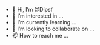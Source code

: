 - 👋 Hi, I’m @Dipsf
- 👀 I’m interested in ...
- 🌱 I’m currently learning ...
- 💞️ I’m looking to collaborate on ...
- 📫 How to reach me ...

<!---
Dipsf/Dipsf is a ✨ special ✨ repository because its `README.md` (this file) appears on your GitHub profile.
You can click the Preview link to take a look at your changes.
--->
